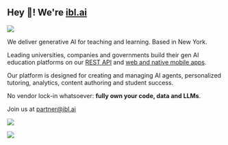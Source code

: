 ## Hey 👋! We're [ibl.ai](https://ibl.ai)

[<img src="https://github.com/iblai/.github/assets/4607838/626b820e-819e-4eac-b5de-1f021514d46f" href="https://ibl.ai">](https://ibl.ai)

We deliver generative AI for teaching and learning. Based in New York.

Leading universities, companies and governments build their gen AI education platforms on our [REST API](https://api.ibl.ai) and [web and native mobile apps](https://ibl.ai).

Our platform is designed for creating and managing AI agents, personalized tutoring, analytics, content authoring and student success.

No vendor lock-in whatsoever: **fully own your code, data and LLMs**.

Join us at partner@ibl.ai

[<img src="https://github.com/iblai/.github/assets/4607838/35bcff5d-d456-4d2d-b2ee-7a1bd4713cb2" href="https://aws.amazon.com/marketplace/seller-profile?id=824b8600-b332-417d-b259-550630b627d8">](https://aws.amazon.com/marketplace/seller-profile?id=824b8600-b332-417d-b259-550630b627d8)

[<img src="https://github.com/iblai/.github/assets/4607838/66434d0b-3726-453e-8b8e-e5deaa60cf8f" href="https://cloud.google.com/blog/topics/public-sector/ibl-educations-genai-based-chat-mentor-google">](https://cloud.google.com/blog/topics/public-sector/ibl-educations-genai-based-chat-mentor-google)
